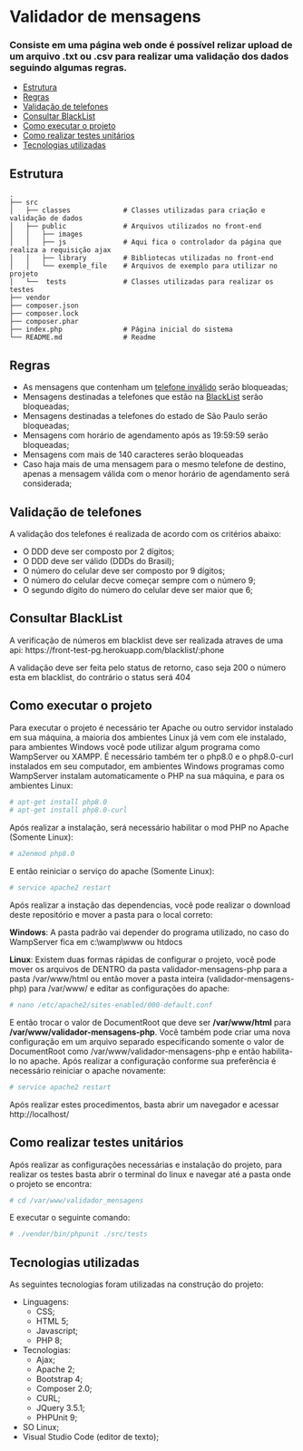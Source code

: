 # Validador de mensagens
### Consiste em uma página web onde é possível relizar upload de um arquivo .txt ou .csv para realizar uma validação dos dados seguindo algumas regras.

<!--ts-->
   * [Estrutura](#estrutura)
   * [Regras](#regras)
   * [Validação de telefones](#validacao_telefones)
   * [Consultar BlackList](#blacklist)
   * [Como executar o projeto](#como_executar)
   * [Como realizar testes unitários](#como_testar)
   * [Tecnologias utilizadas](#tecnologias)
<!--te-->

<h2 id="estrutura">Estrutura</h2>

    .
    ├── src
    │   ├── classes             # Classes utilizadas para criação e validação de dados
    │   ├── public              # Arquivos utilizados no front-end
    │   │   ├── images          
    │   │   ├── js              # Aqui fica o controlador da página que realiza a requisição ajax
    │   │   ├── library         # Bibliotecas utilizadas no front-end
    │   │   └── exemple_file    # Arquivos de exemplo para utilizar no projeto
    │   └──  tests              # Classes utilizadas para realizar os testes
    ├── vendor
    ├── composer.json
    ├── composer.lock
    ├── composer.phar
    ├── index.php               # Página inicial do sistema
    └── README.md               # Readme


<h2 id="regras">Regras</h2>
<ul>
    <li>As mensagens que contenham um <a href="#validacao_telefones">telefone inválido</a> serão bloqueadas;</li>
    <li>Mensagens destinadas a telefones que estão na <a href="#blacklist">BlackList</a> serão bloqueadas;</li>
    <li>Mensagens destinadas a telefones do estado de São Paulo serão bloqueadas;</li>
    <li>Mensagens com horário de agendamento após as 19:59:59 serão bloqueadas;</li>
    <li>Mensagens com mais de 140 caracteres serão bloqueadas</li>
    <li>Caso haja mais de uma mensagem para o mesmo telefone de destino, apenas a mensagem válida com o menor horário de agendamento será considerada;</li>
</ul>

<h2 id="validacao_telefones">Validação de telefones</h2>
<p>A validação dos telefones é realizada de acordo com os critérios abaixo:</p>
<ul>
    <li>O DDD deve ser composto por 2 dígitos;</li>
    <li>O DDD deve ser válido (DDDs do Brasil);</li>
    <li>O número do celular deve ser composto por 9 dígitos;</li>
    <li>O número do celular decve começar sempre com o número 9;</li>
    <li>O segundo dígito do número do celular deve ser maior que 6;</li>
</ul>

<h2 id="blacklist">Consultar BlackList</h2>
<p>A verificação de números em blacklist deve ser realizada atraves de uma api: https://front-test-pg.herokuapp.com/blacklist/:phone</p>
<p>A validação deve ser feita pelo status de retorno, caso seja 200 o número esta em blacklist, do contrário o status será 404</p>

<h2 id="como_executar">Como executar o projeto</h2>
<p>Para executar o projeto é necessário ter Apache ou outro servidor instalado em sua máquina, a maioria dos ambientes Linux já vem com ele instalado, para ambientes Windows você pode utilizar algum programa como WampServer ou XAMPP. É necessário também ter o php8.0 e o php8.0-curl instalados em seu computador, em ambientes Windows programas como WampServer instalam automaticamente o PHP na sua máquina, e para os ambientes Linux:</p>

```bash
# apt-get install php8.0
# apt-get install php8.0-curl
```

<p>Após realizar a instalação, será necessário habilitar o mod PHP no Apache (Somente Linux):</p>

```bash
# a2enmod php8.0
```

<p>E então reiniciar o serviço do apache (Somente Linux):</p>

```bash
# service apache2 restart
```

<p>Após realizar a instação das dependencias, você pode realizar o download deste repositório e mover a pasta para o local correto:</p>
<p><b>Windows</b>: A pasta padrão vai depender do programa utilizado, no caso do WampServer fica em c:\wamp\www ou htdocs</p>
<p><b>Linux</b>: Existem duas formas rápidas de configurar o projeto, você pode mover os arquivos de DENTRO da pasta validador-mensagens-php para a pasta /var/www/html ou então mover a pasta inteira (validador-mensagens-php) para /var/www/ e editar as configurações do apache:</p>

```bash
# nano /etc/apache2/sites-enabled/000-default.conf
```
E então trocar o valor de DocumentRoot que deve ser <b>/var/www/html</b> para <b>/var/www/validador-mensagens-php</b>. Você também pode criar uma nova configuração em um arquivo separado especificando somente o valor de DocumentRoot como /var/www/validador-mensagens-php e então habilita-lo no apache.
Após realizar a configuração conforme sua preferência é necessário reiniciar o apache novamente:

```bash
# service apache2 restart
```

<p>Após realizar estes procedimentos, basta abrir um navegador e acessar http://localhost/</p>


<h2 id="como_testar">Como realizar testes unitários</h2>
<p>Após realizar as configurações necessárias e instalação do projeto, para realizar os testes basta abrir o terminal do linux e navegar até a pasta onde o projeto se encontra:</p>

```bash
# cd /var/www/validador_mensagens
```

E executar o seguinte comando:

```bash
# ./vendor/bin/phpunit ./src/tests
```

<h2 id="tecnologias">Tecnologias utilizadas</h2>
<p>As seguintes tecnologias foram utilizadas na construção do projeto:</p>

  * Linguagens:
    * CSS;
    * HTML 5;
    * Javascript;
    * PHP 8;
  * Tecnologias:
    * Ajax;
    * Apache 2;
    * Bootstrap 4;
    * Composer 2.0;
    * CURL;
    * JQuery 3.5.1;
    * PHPUnit 9;
  * SO Linux;
  * Visual Studio Code (editor de texto);
